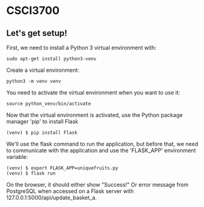 # CSCI3700
## Let's get setup!
First, we need to install a Python 3 virtual environment with:
```
sudo apt-get install python3-venv
```

Create a virtual environment:
```
python3 -m venv venv
```

You need to activate the virtual environment when you want to use it:
```
source python_venv/bin/activate
```

Now that the virtual environment is activated, use the Python package manager 'pip' to install Flask
```
(venv) $ pip install Flask
```
We'll use the flask command to run the application, but before that, we need to communicate with the application and use the 'FLASK_APP' environment variable:
```
(venv) $ export FLASK_APP=uniquefruits.py
(venv) $ flask run
```
On the browser, it should either show "Success!" Or error message from PostgreSQL
when accessed on a Flask server with 127.0.0.1:5000/api/update_basket_a.
